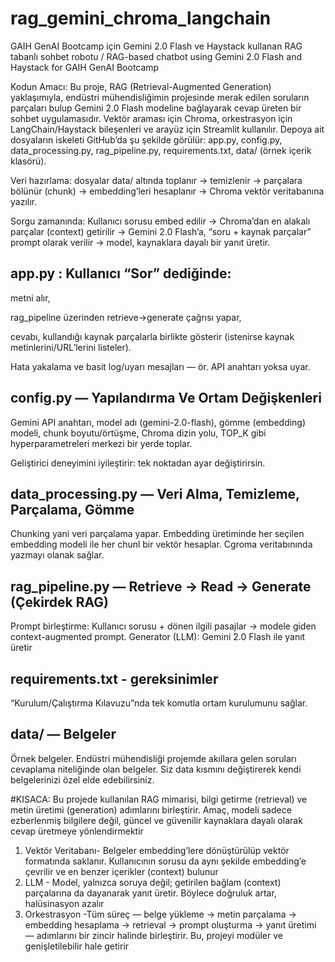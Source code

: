 # rag_gemini_chroma_langchain
GAIH GenAI Bootcamp için Gemini 2.0 Flash ve Haystack kullanan RAG tabanlı sohbet robotu /  RAG-based chatbot using Gemini 2.0 Flash and Haystack for GAIH GenAI Bootcamp


Kodun Amacı:
Bu proje, RAG (Retrieval-Augmented Generation) yaklaşımıyla, endüstri mühendisliğimin projesinde merak edilen soruların parçaları bulup Gemini 2.0 Flash modeline bağlayarak cevap üreten bir sohbet uygulamasıdır. Vektör araması için Chroma, orkestrasyon için LangChain/Haystack bileşenleri ve arayüz için Streamlit kullanılır. Depoya ait dosyaların iskeleti GitHub’da şu şekilde görülür: app.py, config.py, data_processing.py, rag_pipeline.py, requirements.txt, data/ (örnek içerik klasörü).


Veri hazırlama: dosyalar data/ altında toplanır -> temizlenir -> parçalara bölünür (chunk) -> embedding’leri hesaplanır -> Chroma vektör veritabanına yazılır.

Sorgu zamanında: Kullanıcı sorusu embed edilir -> Chroma’dan en alakalı parçalar (context) getirilir -> Gemini 2.0 Flash’a, “soru + kaynak parçalar” prompt olarak verilir -> model, kaynaklara dayalı bir yanıt üretir.

## app.py : Kullanıcı “Sor” dediğinde:

metni alır,

rag_pipeline üzerinden retrieve→generate çağrısı yapar,

cevabı, kullandığı kaynak parçalarla birlikte gösterir (istenirse kaynak metinlerini/URL’lerini listeler).

Hata yakalama ve basit log/uyarı mesajları — ör. API anahtarı yoksa uyar.

## config.py — Yapılandırma Ve Ortam Değişkenleri

Gemini API anahtarı, model adı (gemini-2.0-flash), gömme (embedding) modeli, chunk boyutu/örtüşme, Chroma dizin yolu, TOP_K gibi hyperparametreleri merkezi bir yerde toplar.

Geliştirici deneyimini iyileştirir: tek noktadan ayar değiştirirsin.

## data_processing.py — Veri Alma, Temizleme, Parçalama, Gömme
Chunking yani veri parçalama yapar. 
Embedding üretiminde her seçilen embedding modeli ile her chunl bir vektör hesaplar.
Cgroma veritabınında yazmayı olanak sağlar.

## rag_pipeline.py — Retrieve -> Read -> Generate (Çekirdek RAG)
Prompt birleştirme: Kullanıcı sorusu + dönen ilgili pasajlar → modele giden context-augmented prompt.
Generator (LLM): Gemini 2.0 Flash ile yanıt üretir

## requirements.txt - gereksinimler
“Kurulum/Çalıştırma Kılavuzu”nda tek komutla ortam kurulumunu sağlar. 

## data/ — Belgeler
Örnek belgeler. Endüstri mühendisliği projemde akıllara gelen soruları cevaplama niteliğinde olan belgeler. Siz data kısmını değiştirerek kendi belgelerinizi özel elde edebilirsiniz.

#KISACA:
Bu projede kullanılan RAG mimarisi, bilgi getirme (retrieval) ve metin üretimi (generation) adımlarını birleştirir.
Amaç, modeli sadece ezberlenmiş bilgilere değil, güncel ve güvenilir kaynaklara dayalı olarak cevap üretmeye yönlendirmektir
1) Vektör Veritabanı- Belgeler embedding’lere dönüştürülüp vektör formatında saklanır. Kullanıcının sorusu da aynı şekilde embedding’e çevrilir ve en benzer içerikler (context) bulunur
2) LLM - Model, yalnızca soruya değil; getirilen bağlam (context) parçalarına da dayanarak yanıt üretir. Böylece doğruluk artar, halüsinasyon azalır
3) Orkestrasyon -Tüm süreç — belge yükleme -> metin parçalama -> embedding hesaplama -> retrieval -> prompt oluşturma -> yanıt üretimi — adımlarını bir zincir halinde birleştirir. Bu, projeyi modüler ve genişletilebilir hale getirir
